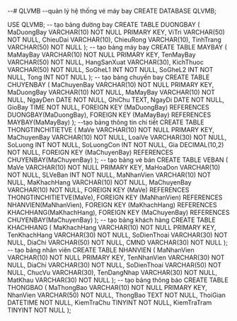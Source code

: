 --# QLVMB
--quản lý hệ thống vé máy bay
CREATE DATABASE QLVMB;

USE QLVMB;
-- tạo bảng đường bay 
CREATE TABLE DUONGBAY (
    MaDuongBay VARCHAR(10) NOT NULL PRIMARY KEY,
    ViTri VARCHAR(50) NOT NULL,
    ChieuDai VARCHAR(10),
    ChieuRong VARCHAR(10),
    TinhTrang VARCHAR(50) NOT NULL
);
-- tạo bảng máy bay
CREATE TABLE MAYBAY (
    MaMayBay VARCHAR(10) NOT NULL PRIMARY KEY,
    TenMayBay VARCHAR(50) NOT NULL,
    HangSanXuat VARCHAR(30),
    KichThuoc VARCHAR(50) NOT NULL,
    SoGheL1 INT NOT NULL,
    SoGheL2 INT NOT NULL,
    Tong INT NOT NULL
);
-- tạo bảng chuyến bay
CREATE TABLE CHUYENBAY (
    MaChuyenBay VARCHAR(10) NOT NULL PRIMARY KEY,
    MaDuongBay VARCHAR(10) NOT NULL,
    MaMayBay VARCHAR(10) NOT NULL,
    NgayDen DATE NOT NULL,
    GhiChu TEXT,
    NgayDi DATE NOT NULL,
    GioBay TIME NOT NULL,
    FOREIGN KEY (MaDuongBay) REFERENCES DUONGBAY(MaDuongBay),
    FOREIGN KEY (MaMayBay) REFERENCES MAYBAY(MaMayBay)
);
--tạo bảng thông tin chi tiết
CREATE TABLE THONGTINCHITIETVE (
    MaVe VARCHAR(10) NOT NULL PRIMARY KEY,
    MaChuyenBay VARCHAR(10) NOT NULL,
    LoaiVe VARCHAR(30) NOT NULL,
    SoLuong INT NOT NULL,
    SoLuongCon INT NOT NULL,
    Gia DECIMAL(10,2) NOT NULL,
    FOREIGN KEY (MaChuyenBay) REFERENCES CHUYENBAY(MaChuyenBay)
);
-- tạo bảng vé bán 
CREATE TABLE VEBAN (
    MaVe VARCHAR(10) NOT NULL PRIMARY KEY,
    MaHoaDon VARCHAR(10) NOT NULL,
    SLVeBan INT NOT NULL,
    MaNhanVien VARCHAR(10) NOT NULL,
    MaKhachHang VARCHAR(10) NOT NULL,
    MaChuyenBay VARCHAR(10) NOT NULL,
    FOREIGN KEY (MaVe) REFERENCES THONGTINCHITIETVE(MaVe),
    FOREIGN KEY (MaNhanVien) REFERENCES NHANVIEN(MaNhanVien),
    FOREIGN KEY (MaKhachHang) REFERENCES KHACHHANG(MaKhachHang),
    FOREIGN KEY (MaChuyenBay) REFERENCES CHUYENBAY(MaChuyenBay)
);
-- tạo bảng khách hàng 
CREATE TABLE KHACHHANG (
    MaKhachHang VARCHAR(10) NOT NULL PRIMARY KEY,
    TenKhachHang VARCHAR(30) NOT NULL,
    SoDienThoai VARCHAR(30) NOT NULL,
    DiaChi VARCHAR(50) NOT NULL,
    CMND VARCHAR(30) NOT NULL
);
-- tạo bảng nhân viên 
CREATE TABLE NHANVIEN (
    MaNhanVien VARCHAR(10) NOT NULL PRIMARY KEY,
    TenNhanVien VARCHAR(30) NOT NULL,
    DiaChi VARCHAR(30) NOT NULL,
    SoDienThoai VARCHAR(50) NOT NULL,
    ChucVu VARCHAR(30),
    TenDangNhap VARCHAR(30) NOT NULL,
    MatKhau VARCHAR(30) NOT NULL
);
-- tạo bảng thông báo 
CREATE TABLE THONGBAO (
    MaThongBao VARCHAR(10) NOT NULL PRIMARY KEY,
    NhanVien VARCHAR(50) NOT NULL,
    ThongBao TEXT NOT NULL,
    ThoiGian DATETIME NOT NULL,
    KiemTraChu TINYINT NOT NULL,
    KiemTraTram TINYINT NOT NULL
);
